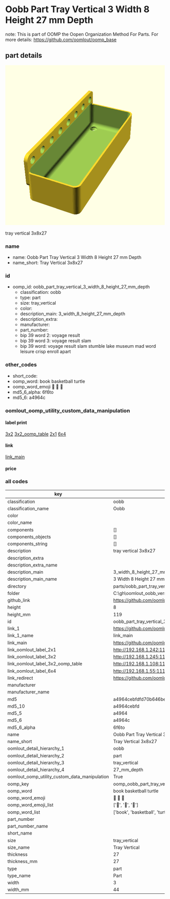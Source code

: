 # Oobb Part Tray Vertical 3 Width 8 Height 27 mm Depth  

note: This is part of OOMP the Oopen Organization Method For Parts. For more details: https://github.com/oomlout/oomp_base

##  part details
  

[![](3dpr.png)](3dpr.png)

tray vertical 3x8x27



### name
* name: Oobb Part Tray Vertical 3 Width 8 Height 27 mm Depth
* name_short: Tray Vertical 3x8x27 
### id
* oomp_id: oobb_part_tray_vertical_3_width_8_height_27_mm_depth
  * classification: oobb
  * type: part
  * size: tray_vertical
  * color: 
  * description_main: 3_width_8_height_27_mm_depth
  * description_extra: 
  * manufacturer: 
  * part_number: 
  * bip 39 word 2: voyage result
  * bip 39 word 3: voyage result slam
  * bip 39 word: voyage result slam stumble lake museum mad word leisure crisp enroll apart

### other_codes
* short_code: 
* oomp_word: book basketball turtle
* oomp_word_emoji :book: :basketball: :turtle:
* md5_6_alpha: 6f6to
* md5_6: a4964c






### oomlout_oomp_utility_custom_data_manipulation
#### label print
[3x2](http://192.168.1.245:1112/?label=oomp%206f6to)
[3x2_oomp_table](http://192.168.1.108:1112/?label=oomp%206f6to)
[2x1](http://192.168.1.242:1112/?label=oomp%206f6to)
[6x4](http://192.168.1.55:1112/?label=oomp%206f6to)    

#### link

[link_main](https://github.com/oomlout/oomlout_oobb_version_4_generated_parts/tree/main/navigation_oomp/oobb/part/tray_vertical/3_width_8_height_27_mm_depth/part)                              

#### price







### all codes 
| key | value |  
| --- | --- |  
| classification | oobb |  
| classification_name | Oobb |  
| color |  |  
| color_name |  |  
| components | [] |  
| components_objects | [] |  
| components_string | [] |  
| description | tray vertical 3x8x27 |  
| description_extra |  |  
| description_extra_name |  |  
| description_main | 3_width_8_height_27_mm_depth |  
| description_main_name | 3 Width 8 Height 27 mm Depth |  
| directory | parts/oobb_part_tray_vertical_3_width_8_height_27_mm_depth |  
| folder | C:\gh\oomlout_oobb_version_4_generated_parts\parts\oobb_part_tray_vertical_3_width_8_height_27_mm_depth |  
| github_link | https://github.com/oomlout/oomlout_oomp_part_src/tree/main/parts/oobb_part_tray_vertical_3_width_8_height_27_mm_depth |  
| height | 8 |  
| height_mm | 119 |  
| id | oobb_part_tray_vertical_3_width_8_height_27_mm_depth |  
| link_1 | https://github.com/oomlout/oomlout_oobb_version_4_generated_parts/tree/main/navigation_oomp/oobb/part/tray_vertical/3_width_8_height_27_mm_depth/part |  
| link_1_name | link_main |  
| link_main | https://github.com/oomlout/oomlout_oobb_version_4_generated_parts/tree/main/navigation_oomp/oobb/part/tray_vertical/3_width_8_height_27_mm_depth/part |  
| link_oomlout_label_2x1 | http://192.168.1.242:1112/?label=oomp%206f6to |  
| link_oomlout_label_3x2 | http://192.168.1.245:1112/?label=oomp%206f6to |  
| link_oomlout_label_3x2_oomp_table | http://192.168.1.108:1112/?label=oomp%206f6to |  
| link_oomlout_label_6x4 | http://192.168.1.55:1112/?label=oomp%206f6to |  
| link_redirect | https://github.com/oomlout/oomlout_oobb_version_4_generated_parts/tree/main/parts/oobb_tray_vertical_03_08_27 |  
| manufacturer |  |  
| manufacturer_name |  |  
| md5 | a4964cebfdfd70b646be5d7b962df7b0 |  
| md5_10 | a4964cebfd |  
| md5_5 | a4964 |  
| md5_6 | a4964c |  
| md5_6_alpha | 6f6to |  
| name | Oobb Part Tray Vertical 3 Width 8 Height 27 mm Depth |  
| name_short | Tray Vertical 3x8x27  |  
| oomlout_detail_hierarchy_1 | oobb |  
| oomlout_detail_hierarchy_2 | part |  
| oomlout_detail_hierarchy_3 | tray_vertical |  
| oomlout_detail_hierarchy_4 | 27_mm_depth |  
| oomlout_oomp_utility_custom_data_manipulation | True |  
| oomp_key | oomp_oobb_part_tray_vertical_3_width_8_height_27_mm_depth |  
| oomp_word | book basketball turtle |  
| oomp_word_emoji | :book: :basketball: :turtle: |  
| oomp_word_emoji_list | [':book:', ':basketball:', ':turtle:'] |  
| oomp_word_list | ['book', 'basketball', 'turtle'] |  
| part_number |  |  
| part_number_name |  |  
| short_name |  |  
| size | tray_vertical |  
| size_name | Tray Vertical |  
| thickness | 27 |  
| thickness_mm | 27 |  
| type | part |  
| type_name | Part |  
| width | 3 |  
| width_mm | 44 |  
